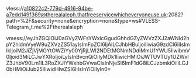 vless://a10822c2-779d-4916-94be-a7edd149f369@therealaleph.thatfreeservicewhicheveryoneuse.uk:2082?path=%2F&security=none&encryption=none&type=ws#VLESS-Telegram_t.me%2Ftherealaleph



vmess://eyJhZGQiOiJ0aGVyZWFsYWxlcGgudGhhdGZyZWVzZXJ2aWNld2hpY2hldmVyeW9uZXVzZS51ayIsImFpZCI6IjAiLCJhbHBuIjoiIiwiaG9zdCI6IiIsImlkIjoiM2JiZjVjMGYtOWZiYy00YjRjLWI2NDEtMGNmNDdiMmU1YWU5IiwibmV0Ijoid3MiLCJwYXRoIjoiLyIsInBvcnQiOiIyMDk1IiwicHMiOiJWTUVTUy1UZWxlZ3JhbV90Lm1lL3RoZXJlYWxhbGVwaCIsInNjeSI6ImF1dG8iLCJzbmkiOiIiLCJ0bHMiOiJub25lIiwidHlwZSI6IiIsInYiOiIyIn0=
